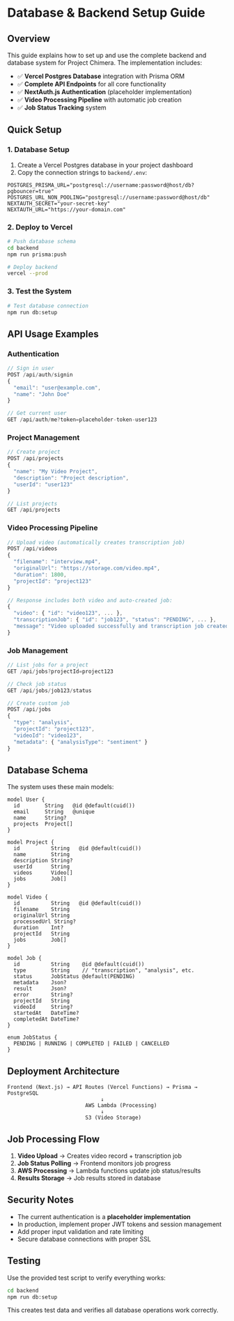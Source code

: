 # Database & Backend Setup Guide

## Overview

This guide explains how to set up and use the complete backend and database system for Project Chimera. The implementation includes:

- ✅ **Vercel Postgres Database** integration with Prisma ORM
- ✅ **Complete API Endpoints** for all core functionality  
- ✅ **NextAuth.js Authentication** (placeholder implementation)
- ✅ **Video Processing Pipeline** with automatic job creation
- ✅ **Job Status Tracking** system

## Quick Setup

### 1. Database Setup

1. Create a Vercel Postgres database in your project dashboard
2. Copy the connection strings to `backend/.env`:

```env
POSTGRES_PRISMA_URL="postgresql://username:password@host/db?pgbouncer=true"
POSTGRES_URL_NON_POOLING="postgresql://username:password@host/db"
NEXTAUTH_SECRET="your-secret-key"
NEXTAUTH_URL="https://your-domain.com"
```

### 2. Deploy to Vercel

```bash
# Push database schema
cd backend
npm run prisma:push

# Deploy backend
vercel --prod
```

### 3. Test the System

```bash
# Test database connection
npm run db:setup
```

## API Usage Examples

### Authentication
```javascript
// Sign in user
POST /api/auth/signin
{
  "email": "user@example.com",
  "name": "John Doe"
}

// Get current user  
GET /api/auth/me?token=placeholder-token-user123
```

### Project Management
```javascript
// Create project
POST /api/projects
{
  "name": "My Video Project",
  "description": "Project description",
  "userId": "user123"
}

// List projects
GET /api/projects
```

### Video Processing Pipeline
```javascript
// Upload video (automatically creates transcription job)
POST /api/videos
{
  "filename": "interview.mp4",
  "originalUrl": "https://storage.com/video.mp4",
  "duration": 1800,
  "projectId": "project123"
}

// Response includes both video and auto-created job:
{
  "video": { "id": "video123", ... },
  "transcriptionJob": { "id": "job123", "status": "PENDING", ... },
  "message": "Video uploaded successfully and transcription job created"
}
```

### Job Management
```javascript
// List jobs for a project
GET /api/jobs?projectId=project123

// Check job status
GET /api/jobs/job123/status

// Create custom job
POST /api/jobs
{
  "type": "analysis",
  "projectId": "project123", 
  "videoId": "video123",
  "metadata": { "analysisType": "sentiment" }
}
```

## Database Schema

The system uses these main models:

```prisma
model User {
  id        String   @id @default(cuid())
  email     String   @unique
  name      String?
  projects  Project[]
}

model Project {
  id          String   @id @default(cuid())
  name        String
  description String?
  userId      String
  videos      Video[]
  jobs        Job[]
}

model Video {
  id          String   @id @default(cuid())
  filename    String
  originalUrl String
  processedUrl String?
  duration    Int?
  projectId   String
  jobs        Job[]
}

model Job {
  id          String    @id @default(cuid())
  type        String    // "transcription", "analysis", etc.
  status      JobStatus @default(PENDING)
  metadata    Json?
  result      Json?
  error       String?
  projectId   String
  videoId     String?
  startedAt   DateTime?
  completedAt DateTime?
}

enum JobStatus {
  PENDING | RUNNING | COMPLETED | FAILED | CANCELLED
}
```

## Deployment Architecture

```
Frontend (Next.js) → API Routes (Vercel Functions) → Prisma → PostgreSQL
                              ↓
                         AWS Lambda (Processing)
                              ↓
                         S3 (Video Storage)
```

## Job Processing Flow

1. **Video Upload** → Creates video record + transcription job
2. **Job Status Polling** → Frontend monitors job progress
3. **AWS Processing** → Lambda functions update job status/results
4. **Results Storage** → Job results stored in database

## Security Notes

- The current authentication is a **placeholder implementation**
- In production, implement proper JWT tokens and session management
- Add proper input validation and rate limiting
- Secure database connections with proper SSL

## Testing

Use the provided test script to verify everything works:

```bash
cd backend
npm run db:setup
```

This creates test data and verifies all database operations work correctly.